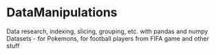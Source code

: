 # DataManipulations
Data research, indexing, slicing, grouping, etc. with pandas and numpy
Datasets - for Pokemons, for football players from FIFA game and other stuff
